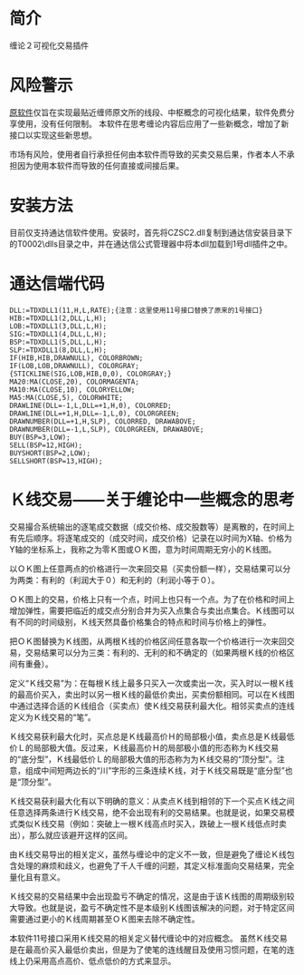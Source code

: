 # 简介

缠论２可视化交易插件

# 风险警示

[原软件](https://github.com/neuks/Indicator)仅旨在实现最贴近缠师原文所的线段、中枢概念的可视化结果，软件免费分享使用，没有任何限制。
本软件在思考缠论内容后应用了一些新概念，增加了新接口以实现这些新思想。

市场有风险，使用者自行承担任何由本软件而导致的买卖交易后果，作者本人不承担因为使用本软件而导致的任何直接或间接后果。

# 安装方法

目前仅支持通达信软件使用。安装时，首先将CZSC2.dll复制到通达信安装目录下的T0002\dlls目录之中，并在通达信公式管理器中将本dll加载到1号dll插件之中。

# 通达信端代码

```text
DLL:=TDXDLL1(11,H,L,RATE);{注意：这里使用11号接口替换了原来的1号接口}
HIB:=TDXDLL1(2,DLL,L,H);
LOB:=TDXDLL1(3,DLL,L,H);
SIG:=TDXDLL1(4,DLL,L,H);
BSP:=TDXDLL1(5,DLL,L,H);
SLP:=TDXDLL1(8,DLL,L,H);
IF(HIB,HIB,DRAWNULL), COLORBROWN;
IF(LOB,LOB,DRAWNULL), COLORGRAY;
{STICKLINE(SIG,LOB,HIB,0,0), COLORGRAY;}
MA20:MA(CLOSE,20), COLORMAGENTA;
MA10:MA(CLOSE,10), COLORYELLOW;
MA5:MA(CLOSE,5), COLORWHITE;
DRAWLINE(DLL=-1,L,DLL=+1,H,0), COLORRED;
DRAWLINE(DLL=+1,H,DLL=-1,L,0), COLORGREEN;
DRAWNUMBER(DLL=+1,H,SLP), COLORRED, DRAWABOVE;
DRAWNUMBER(DLL=-1,L,SLP), COLORGREEN, DRAWABOVE;
BUY(BSP=3,LOW);
SELL(BSP=12,HIGH);
BUYSHORT(BSP=2,LOW);
SELLSHORT(BSP=13,HIGH);
```

# Ｋ线交易——关于缠论中一些概念的思考

交易撮合系统输出的逐笔成交数据（成交价格、成交股数等）是离散的，在时间上有先后顺序。将逐笔成交的（成交时间，成交价格）记录在以时间为X轴、价格为Y轴的坐标系上，我称之为零Ｋ图或ＯＫ图，意为时间周期无穷小的Ｋ线图。

以ＯＫ图上任意两点的价格进行一次来回交易（买卖份额一样），交易结果可以分为两类：有利的（利润大于０）和无利的（利润小等于０）。

ＯＫ图上的交易，价格上只有一个点，时间上也只有一个点。为了在价格和时间上增加弹性，需要把临近的成交点分别合并为买入点集合与卖出点集合。Ｋ线图可以有不同的时间级别，Ｋ线天然具备价格集合的特点和时间与价格上的弹性。

把ＯＫ图替换为Ｋ线图，从两根Ｋ线的价格区间任意各取一个价格进行一次来回交易，交易结果可以分为三类：有利的、无利的和不确定的（如果两根Ｋ线的价格区间有重叠）。

定义“Ｋ线交易”为：在每根Ｋ线上最多只买入一次或卖出一次，买入时以一根Ｋ线的最高价买入，卖出时以另一根Ｋ线的最低价卖出，买卖份额相同。可以在Ｋ线图中通过选择合适的Ｋ线组合（买卖点）使Ｋ线交易获利最大化。相邻买卖点的连线定义为Ｋ线交易的“笔”。

Ｋ线交易获利最大化时，买点总是Ｋ线最高价Ｈ的局部极小值，卖点总是Ｋ线最低价Ｌ的局部极大值。反过来，Ｋ线最高价Ｈ的局部极小值的形态称为Ｋ线交易的“底分型”，Ｋ线最低价Ｌ的局部极大值的形态称为为Ｋ线交易的“顶分型”。注意，组成中间短两边长的“川”字形的三条连续Ｋ线，对于Ｋ线交易既是“底分型”也是“顶分型”。

Ｋ线交易获利最大化有以下明确的意义：从卖点Ｋ线到相邻的下一个买点Ｋ线之间任意选择两条进行Ｋ线交易，绝不会出现有利的交易结果。也就是说，如果交易模式类似Ｋ线交易（例如：突破上一根Ｋ线高点时买入，跌破上一根Ｋ线低点时卖出），那么就应该避开这样的区间。

由Ｋ线交易导出的相关定义，虽然与缠论中的定义不一致，但是避免了缠论Ｋ线包含处理的麻烦和歧义，也避免了千人千缠的问题，其定义标准面向交易结果，完全量化且有意义。

Ｋ线交易的交易结果中会出现盈亏不确定的情况，这是由于该Ｋ线图的周期级别较大导致。也就是说，盈亏不确定性不是本级别Ｋ线图该解决的问题，对于特定区间需要通过更小的Ｋ线周期甚至ＯＫ图来去除不确定性。

本软件11号接口采用Ｋ线交易的相关定义替代缠论中的对应概念。
虽然Ｋ线交易是在最高价买入最低价卖出，但是为了使笔的连线醒目及使用习惯问题，在笔的连线上仍采用高点高价、低点低价的方式来显示。
